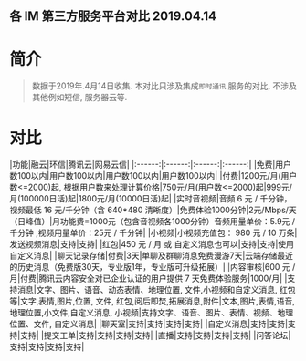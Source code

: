 各 IM 第三方服务平台对比 2019.04.14
-------------

# 简介
> 数据于2019年.4月14日收集. 本对比只涉及集成`即时通讯` 服务的对比, 不涉及其他例如短信, 服务器云等.

# 对比

|功能|融云|环信|腾讯云|网易云信|
|:------:|:------:|:------:|:------:|
|免费|用户数100以内|用户数100以内|用户数100以内|用户数100以内|
|付费|1200元/月(用户数<=2000)起, 根据用户数来处理计算价格|750元/月(用户数<=2000)起|999元/月(100000日活)起|1800元/月(10000日活)起|
|实时音视频|音频 6 元 / 千分钟，视频最低 16 元/千分钟（含 640*480 清晰度）|免费体验1000分钟|2元/Mbps/天（日峰值）|月功能费=1000元（包含音视频各1000分钟）音频用量单价：5.9元 / 千分钟 ,视频用量单价：25元 / 千分钟|
|小视频|小视频充值包： 980 元 / 10 万条|发送视频消息|支持|支持|
|红包|450 元 / 月 或 自定义消息也可以|支持|支持|使用自定义消息|
|聊天记录存储|付费|3天|单聊及群聊消息免费漫游7天|云端存储最近的历史消息（免费版30天，专业版1年，专业版可升级拓展）|
|内容审核|600 元 / 月|付费|腾讯云内容安全对已企业认证的用户提供 7 天免费体验服务|1000/月|
|支持消息|文字、图片、语音、动态表情、地理位置, 文件,小视频和自定义消息, 红包等|文字,表情,图片,位置, 文件, 红包,阅后即焚,拓展消息,附件|文本,图片,表情,语音,地理位置,小文件,自定义消息, 小视频|支持文字、语音、图片、表情、视频、地理位置、文件, 自定义消息|
|聊天室|支持|支持|支持|支持|
|自定义消息|支持|支持|支持|支持|
|提交工单|支持|支持|支持|支持|
|直播|支持|支持|支持|支持|
|问答论坛|支持|支持|支持|支持|
